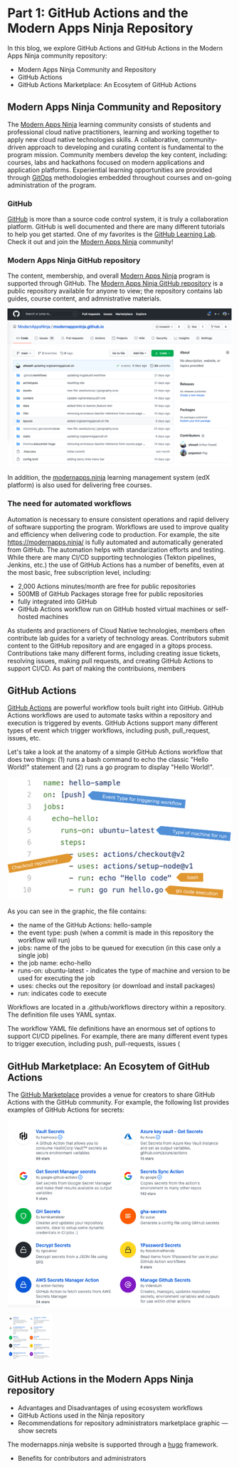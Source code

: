 # Part 1: GitHub Actions and the Modern Apps Ninja Repository
In this blog, we explore GitHub Actions and GitHub Actions in the Modern Apps Ninja community repository:
* Modern Apps Ninja Community and Repository
* GitHub Actions
* GitHub Actions Marketplace: An Ecosytem of GitHub Actions

## Modern Apps Ninja Community and Repository
The [Modern Apps Ninja](https:https://modernapps.ninja/) learning community consists of students and professional cloud native practitioners, learning and working together to apply new cloud native technologies skills. A collaborative, community-driven approach to developing and curating content is fundamental to the program mission.  Community members develop the key content, including: courses, labs and hackathons focused on modern applications and application platforms.  Experiential learning opportunities are provided through [GitOps](https://www.youtube.com/watch?v=r50tRQjisxw) methodologies embedded throughout courses and on-going administration of the program.

### GitHub 
[GitHub](https://github.com) is more than a source code control system, it is truly a collaboration platform. GitHub is well documented and there are many different tutorials to help you get started.  One of my favorites is the [GitHub Learning Lab](https://lab.github.com/). Check it out and join the [Modern Apps Ninja](https:https://modernapps.ninja/) community!

### Modern Apps Ninja GitHub repository
The content, membership, and overall [Modern Apps Ninja](https:https://modernapps.ninja/) program is supported through GitHub.  The [Modern Apps Ninja GitHub repository](https://github.com/ModernAppsNinja/modernappsninja.github.io) is a public repository available for anyone to view; the repository contains lab guides, course content, and admnistrative materials.

![Modern Apps Ninja Repository](../images/modernapps-top-level.png)

In addition, the [modernapps.ninja](https://lms.modernapps.ninja/) learning management system (edX platform) is also used for delivering free courses.

### The need for automated workflows
Automation is necessary to ensure consistent operations and rapid delivery of software supporting the program. Workflows are used to improve quality and efficiency when delivering code to production. For example, the site https://modernapps.ninja/ is fully automated and automatically generated from GitHub. The automation helps with standarization efforts and testing. While there are many CI/CD supporting technologies (Tekton pipelines, Jenkins, etc.) the use of GitHub Actions has a number of benefits, even at the most basic, free subscription level, including: 
* 2,000 Actions minutes/month are free for public repositories
* 500MB of GitHub Packages storage free for public repositories
* fully integrated into GitHub
* GitHub Actions workflow run on GitHub hosted virtual machines or self-hosted machines

As students and practioners of Cloud Native technologies, members often contribute lab guides for a variety of technology areas. 
Contributors submit content to the GitHub repository and are engaged in a gitops process. Contributions take many different forms, including creating issue tickets, resolving issues, making pull requests, and creating GitHub Actions to support CI/CD.
As part of making the contribuions, members 


## GitHub Actions
[GitHub Actions](https://docs.github.com/en/free-pro-team@latest/actions) are powerful workflow tools built right into GitHub. GitHub Actions workflows are used to automate tasks within a repository and execution is triggered by events. GitHub Actions support many different types of event which trigger workflows, including push, pull_request, issues, etc. 

Let's take a look at the anatomy of a simple GitHub Actions workflow that does two things: (1) runs a bash command to echo the classic "Hello World!" statement and (2) runs a go program to display "Hello World!".

![hello-action.yml](../images/hello-action.png)

As you can see in the graphic, the file contains:
* the name of the GitHub Actions: hello-sample 
* the event type: push (when a commit is made in this repository the workflow will run)
* jobs: name of the jobs to be queued for execution (in this case only a single job)
* the job name: echo-hello
* runs-on: ubuntu-latest - indicates the type of machine and version to be used for executing the job
* uses: checks out the repository (or download and install packages)
* run: indicates code to execute

Workflows are located in a .github/workflows directory within a repository. The definition file uses YAML syntax.

The workflow YAML file definitions have an enormous set of options to support CI/CD pipelines. For example, there are many different event types to trigger execution, including push, pull-requests, issues (



## GitHub Marketplace: An Ecosytem of GitHub Actions
The [GitHub Marketplace](https://github.com/marketplace) provides a venue for creators to share GitHub Actions with the GitHub community. For example, the following list provides examples of GitHub Actions for secrets:

![GitHub Marketplace Example](../images/github-actions-marketplace-secrets.png)

<img src="../images/github-actions-marketplace-secrets.png" height="100" width="100">
                                                          
## GitHub Actions in the Modern Apps Ninja repository

* Advantages and Disadvantages of using ecosystem workflows
* GitHub Actions used in the Ninja repository
* Recommendations for repository administrators
marketplace graphic — show secrets



The modernapps.ninja website is supported through a [hugo](https://gohugo.io/) framework.



* Benefits for contributors and administrators

